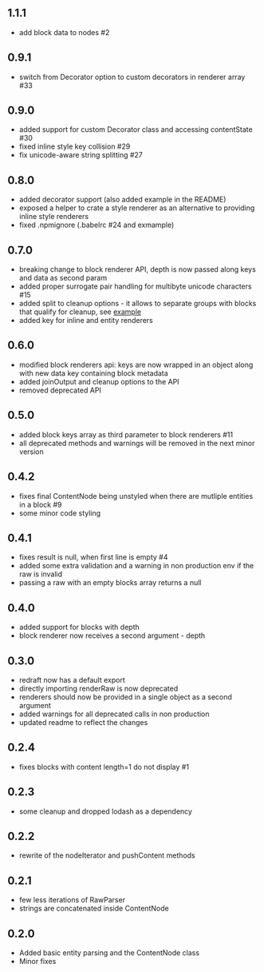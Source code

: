 ## 1.1.1
- add block data to nodes #2

## 0.9.1
- switch from Decorator option to custom decorators in renderer array #33

## 0.9.0
- added support for custom Decorator class and accessing contentState #30
- fixed inline style key collision #29
- fix unicode-aware string splitting #27

## 0.8.0
- added decorator support (also added example in the README)
- exposed a helper to crate a style renderer as an alternative to providing inline style renderers
- fixed .npmignore (.babelrc #24 and exmample)

## 0.7.0
- breaking change to block renderer API, depth is now passed along keys and data as second param
- added proper surrogate pair handling for multibyte unicode characters #15
- added split to cleanup options - it allows to separate groups with blocks that qualify for cleanup, see [example](http://lokiuz.github.io/redraft/)
- added key for inline and entity renderers

## 0.6.0
- modified block renderers api: keys are now wrapped in an object along with new data key containing block metadata
- added joinOutput and cleanup options to the API
- removed deprecated API

## 0.5.0
- added block keys array as third parameter to block renderers #11
- all deprecated methods and warnings will be removed in the next minor version

## 0.4.2
- fixes final ContentNode being unstyled when there are mutliple entities in a block #9
- some minor code styling

## 0.4.1
- fixes result is null, when first line is empty #4
- added some extra validation and a warning in non production env if the raw is invalid
- passing a raw with an empty blocks array returns a null

## 0.4.0
- added support for blocks with depth
- block renderer now receives a second argument - depth

## 0.3.0
- redraft now has a default export
- directly importing renderRaw is now deprecated
- renderers should now be provided in a single object as a second argument
- added warnings for all deprecated calls in non production
- updated readme to reflect the changes

## 0.2.4
- fixes blocks with content length=1 do not display #1

## 0.2.3
- some cleanup and dropped lodash as a dependency

## 0.2.2
- rewrite of the nodeIterator and pushContent methods

## 0.2.1
- few less iterations of RawParser
- strings are concatenated inside ContentNode

## 0.2.0
- Added basic entity parsing and the ContentNode class
- Minor fixes
